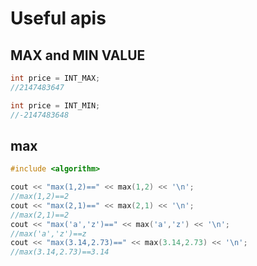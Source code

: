 # Useful apis

## MAX and MIN VALUE

```c++
int price = INT_MAX;
//2147483647

int price = INT_MIN;
//-2147483648

```

## max

```c++
#include <algorithm>

cout << "max(1,2)==" << max(1,2) << '\n'; 
//max(1,2)==2
cout << "max(2,1)==" << max(2,1) << '\n';  
//max(2,1)==2
cout << "max('a','z')==" << max('a','z') << '\n';  
//max('a','z')==z
cout << "max(3.14,2.73)==" << max(3.14,2.73) << '\n';  
//max(3.14,2.73)==3.14

```
